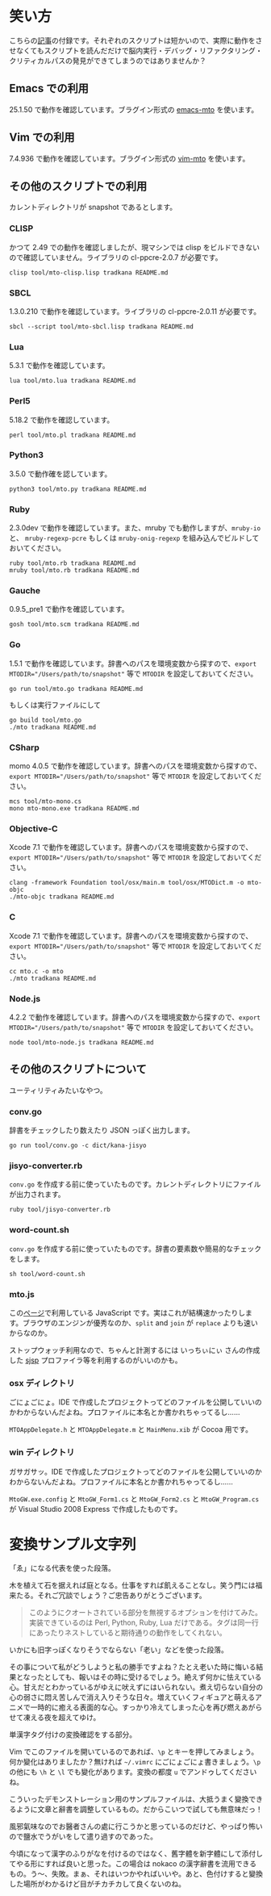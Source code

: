 # 笑い方
こちらの[記事](http://sci.hateblo.jp/entry/Benchmarking2)の付録です。それぞれのスクリプトは短かいので、実際に動作をさせなくてもスクリプトを読んだだけで脳内実行・デバッグ・リファクタリング・クリティカルパスの発見ができてしまうのではありませんか？

## Emacs での利用
25.1.50 で動作を確認しています。ブラグイン形式の [emacs-mto](http://github.com/nakinor/emacs-mto) を使います。

## Vim での利用
7.4.936 で動作を確認しています。ブラグイン形式の [vim-mto](http://github.com/nakinor/vim-mto) を使います。

## その他のスクリプトでの利用
カレントディレクトリが snapshot であるとします。

### CLISP
かつて 2.49 での動作を確認しましたが、現マシンでは clisp をビルドできないので確認していません。ライブラリの cl-ppcre-2.0.7 が必要です。

    clisp tool/mto-clisp.lisp tradkana README.md

### SBCL
1.3.0.210 で動作を確認しています。ライブラリの cl-ppcre-2.0.11 が必要です。

    sbcl --script tool/mto-sbcl.lisp tradkana README.md

### Lua
5.3.1 で動作を確認しています。

    lua tool/mto.lua tradkana README.md

### Perl5
5.18.2 で動作を確認しています。

    perl tool/mto.pl tradkana README.md

### Python3
3.5.0 で動作確を認しています。

    python3 tool/mto.py tradkana README.md

### Ruby
2.3.0dev で動作を確認しています。また、mruby でも動作しますが、`mruby-io` と、 `mruby-regexp-pcre` もしくは `mruby-onig-regexp` を組み込んでビルドしておいてください。

    ruby tool/mto.rb tradkana README.md
    mruby tool/mto.rb tradkana README.md

### Gauche
0.9.5_pre1 で動作を確認しています。

    gosh tool/mto.scm tradkana README.md

### Go
1.5.1 で動作を確認しています。辞書へのパスを環境変数から探すので、`export MTODIR="/Users/path/to/snapshot"` 等で `MTODIR` を設定しておいてください。

    go run tool/mto.go tradkana README.md

もしくは実行ファイルにして

    go build tool/mto.go
    ./mto tradkana README.md

### CSharp
momo 4.0.5 で動作を確認しています。辞書へのパスを環境変数から探すので、`export MTODIR="/Users/path/to/snapshot"` 等で `MTODIR` を設定しておいてください。

    mcs tool/mto-mono.cs
    mono mto-mono.exe tradkana README.md

### Objective-C
Xcode 7.1 で動作を確認しています。辞書へのパスを環境変数から探すので、`export MTODIR="/Users/path/to/snapshot"` 等で `MTODIR` を設定しておいてください。

    clang -framework Foundation tool/osx/main.m tool/osx/MTODict.m -o mto-objc
    ./mto-objc tradkana README.md

### C
Xcode 7.1 で動作を確認しています。辞書へのパスを環境変数から探すので、`export MTODIR="/Users/path/to/snapshot"` 等で `MTODIR` を設定しておいてください。

    cc mto.c -o mto
    ./mto tradkana README.md

### Node.js
4.2.2 で動作を確認しています。辞書へのパスを環境変数から探すので、`export MTODIR="/Users/path/to/snapshot"` 等で `MTODIR` を設定しておいてください。

    node tool/mto-node.js tradkana README.md

## その他のスクリプトについて
ユーティリティみたいなやつ。

### conv.go
辞書をチェックしたり数えたり JSON っぽく出力します。

    go run tool/conv.go -c dict/kana-jisyo

### jisyo-converter.rb
`conv.go` を作成する前に使っていたものです。カレントディレクトリにファイルが出力されます。

    ruby tool/jisyo-converter.rb

### word-count.sh
`conv.go` を作成する前に使っていたものです。辞書の要素数や簡易的なチェックをします。

    sh tool/word-count.sh

### mto.js
この[ページ](http://github.com/nakinor/mto)で利用している JavaScript です。実はこれが結構速かったりします。ブラウザのエンジンが優秀なのか、`split` and `join` が `replace` よりも速いからなのか。

ストップウォッチ利用なので、ちゃんと計測するには いっちぃにぃ さんの作成した [sjsp](https://github.com/itchyny/sjsp) プロファイラ等を利用するのがいいのかも。

### osx ディレクトリ
ごにょごにょ。IDE で作成したプロジェクトってどのファイルを公開していいのかわからないんだよね。プロファイルに本名とか書かれちゃってるし……

`MTOAppDelegate.h` と `MTOAppDelegate.m` と `MainMenu.xib` が Cocoa 用です。

### win ディレクトリ
ガサガサッ。IDE で作成したプロジェクトってどのファイルを公開していいのかわからないんだよね。プロファイルに本名とか書かれちゃってるし……

`MtoGW.exe.config` と `MtoGW_Form1.cs` と `MtoGW_Form2.cs` と `MtoGW_Program.cs` が Visual Studio 2008 Express で作成したものです。

# 変換サンプル文字列
「ゑ」になる代表を使った段落。

木を植えて石を据えれば庭となる。仕事をすれば飢えることなし。笑う門には福来たる。それご冗談でしょう？ご忠告ありがとうございます。

<blockquote>
このようにクオートされている部分を無視するオプションを付けてみた。実装できているのは Perl, Python, Ruby, Lua だけである。タグは同一行にあったりネストしていると期待通りの動作をしてくれない。
</blockquote>

いかにも旧字っぽくなりそうでならない「老い」などを使った段落。

その事について私がどうしようと私の勝手ですよね？たとえ老いた時に悔いる結果となったとしても、報いはその時に受けるでしょう。絶えず何かに怯えている心。甘えだとわかっているがゆえに吠えずにはいられない。煮え切らない自分の心の弱さに悶え苦しんで消え入りそうな日々。増えていくフィギュアと萌えるアニメで一時的に癒える表面的な心。すっかり冷えてしまった心を再び燃えあがらせて凍える夜を超えてゆけ。

単漢字タグ付けの変換確認をする部分。

Vim でこのファイルを開いているのであれば、`\p` とキーを押してみましょう。何か變化はありましたか？無ければ `~/.vimrc` にごにょごにょ書きましょう。`\p` の他にも `\h` と `\l` でも變化があります。変換の都度 `u` でアンドゥしてくださいね。

こういったデモンストレーション用のサンプルファイルは、大抵うまく變換できるように文章と辭書を調整しているもの。だからこいつで試しても無意味だっ！

風邪氣味なのでお醫者さんの處に行こうかと思っているのだけど、やっぱり怖いので鹽水でうがいをして遣り過すのであった。

今頃になって漢字のふりがなを付けるのではなく、舊字體を新字體にして添付してやる形にすれば良いと思った。この場合は nokaco の漢字辭書を流用できるもの。う〜、失敗。まぁ、それはいつかやればいいや。あと、色付けすると變換した場所がわかるけど目がチカチカして良くないのね。
